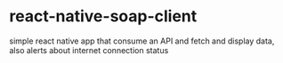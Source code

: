# react-native-soap-client
simple react native app that consume an API and fetch and display data, also alerts about internet connection status
